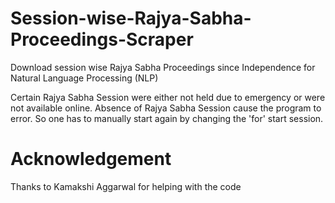 # Session-wise-Rajya-Sabha-Proceedings-Scraper
Download session wise Rajya Sabha Proceedings since Independence for Natural Language Processing (NLP)

Certain Rajya Sabha Session were either not held due to emergency or were not available online.
Absence of Rajya Sabha Session cause the program to  error. So one has to manually start again by changing the 'for' start session.

# Acknowledgement
Thanks to Kamakshi Aggarwal for helping with the code
